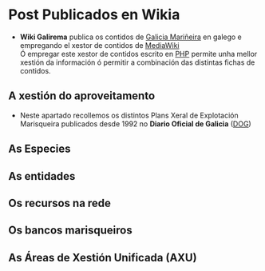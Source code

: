 # Post Publicados en Wikia 

* __Wiki Galirema__ publica os contidos de [Galicia Mariñeira][] en galego e empregando el xestor de contidos de [MediaWiki](https://www.mediawiki.org/wiki/MediaWiki)  
Ó empregar este xestor de contidos escrito en [PHP](https://secure.php.net/) permite unha mellor xestión da información ó permitir a combinación das distintas fichas de contidos.


## A xestión do aproveitamento

* Neste apartado recollemos os distintos Plans Xeral de Explotación Marisqueira publicados desde 1992 no __Diario Oficial de Galicia__ ([DOG][])


## As Especies


## As entidades


## Os recursos na rede



## Os bancos marisqueiros


## As Áreas de Xestión Unificada (AXU)



 [Galicia Mariñeira]: http://www.galiciamarineira.info/
 [DOG]: https://www.xunta.gal/diario-oficial-galicia/portalPublicoHome.do?fecha=20180917&ruta=%2Fsrv%2Fwww%2Fdoga%2FPublicados%2F2018%2F20180917%2FIndice177_gl.html
 

